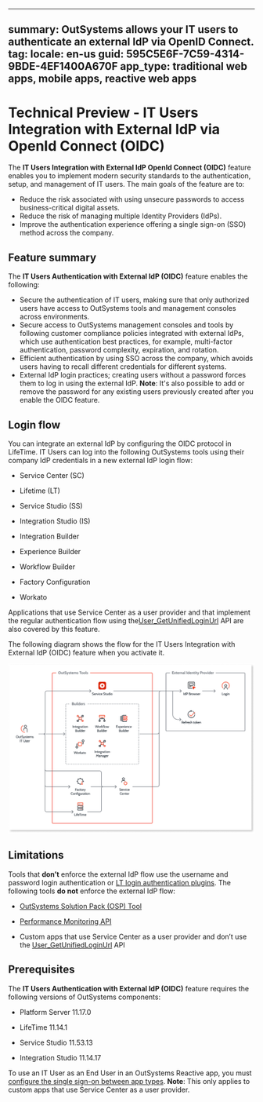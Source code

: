 ---
summary: OutSystems allows your IT users to authenticate an external IdP via OpenID Connect.
tag:
locale: en-us
guid: 595C5E6F-7C59-4314-9BDE-4EF1400A670F
app_type: traditional web apps, mobile apps, reactive web apps
----

# Technical Preview - IT Users Integration with External IdP via OpenId Connect (OIDC)

The **IT Users Integration with External IdP OpenId Connect (OIDC)** feature enables you to implement modern security standards to the authentication, setup, and management of IT users. The main goals of the feature are to:
* Reduce the risk associated with using unsecure passwords to access business-critical digital assets.
* Reduce the risk of managing multiple Identity Providers (IdPs). 
* Improve the authentication experience offering a single sign-on (SSO) method across the company.


## Feature summary 

The **IT Users Authentication with External IdP (OIDC)** feature enables the following:

* Secure the authentication of IT users, making sure that only authorized users have access to OutSystems tools and management consoles across environments.
* Secure access to OutSystems management consoles and tools by following customer compliance policies integrated with external IdPs, which use authentication best practices, for example, multi-factor authentication, password complexity, expiration, and rotation.
* Efficient authentication by using SSO across the company, which avoids users having to recall different credentials for different systems.
* External IdP login practices; creating users without a password forces them to log in using the external IdP. **Note**: It's also possible to add or remove the password for any existing users previously created after you enable the OIDC feature.

## Login flow 

You can integrate an external IdP by configuring the OIDC protocol in LifeTime. IT Users can log into the following OutSystems tools using their company IdP credentials in a new external IdP login flow: 

* Service Center (SC)

* Lifetime (LT)

* Service Studio (SS)

* Integration Studio (IS)

* Integration Builder

* Experience Builder

* Workflow Builder

* Factory Configuration 

* Workato

Applications that use Service Center as a user provider and that implement the regular authentication flow using the[User_GetUnifiedLoginUrl](https://success.outsystems.com/Documentation/11/Reference/OutSystems_APIs/Users_API#User_GetUnifiedLoginUrl) API are also covered by this feature.

The following diagram shows the flow for the IT Users Integration with External IdP (OIDC) feature when you activate it.

![External IdP flow](images/add-filename-diag.png)

## Limitations

Tools that **don’t** enforce the external IdP flow use the username and password login authentication or [LT login authentication plugins](../use-an-external-authentication-provider.md). The following tools **do not** enforce the external IdP flow:

* [OutSystems Solution Pack (OSP) Tool](../../../setup-maintain/setup/unattended-install/osp-tool-ref.md) 

* [Performance Monitoring API](../../../ref/apis/performancemonitoring-api.md)

* Custom apps that use Service Center as a user provider and don’t use the [User_GetUnifiedLoginUrl](https://success.outsystems.com/Documentation/11/Reference/OutSystems_APIs/Users_API#User_GetUnifiedLoginUrl) API

## Prerequisites

The **IT Users Authentication with External IdP (OIDC)** feature requires the following versions of OutSystems components:

* Platform Server 11.17.0 

* LifeTime 11.14.1

* Service Studio 11.53.13

* Integration Studio 11.14.17

To use an IT User as an End User in an OutSystems Reactive app, you must [configure the single sign-on between app types](../configure-authentication.md). **Note**: This only applies to custom apps that use Service Center as a user provider. 
